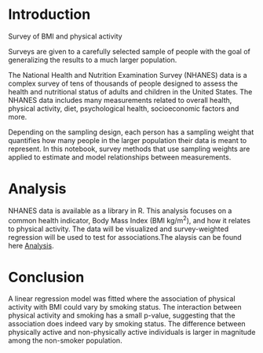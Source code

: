 # Introduction 
Survey of BMI and physical activity

<p>Surveys are given to a carefully selected sample of people with the goal of generalizing the results to a much larger population.</p>

<p>The National Health and Nutrition Examination Survey (NHANES) data is a complex survey of tens of thousands of people designed to assess the health and nutritional status of adults and children in the United States. The NHANES data includes many measurements related to overall health, physical activity, diet, psychological health, socioeconomic factors and more.</p>

<p>Depending on the sampling design, each person has a sampling weight that quantifies how many people in the larger population their data is meant to represent. In this notebook, survey methods that use sampling weights are applied to estimate and model relationships between measurements.</p>

# Analysis 
NHANES data is available as a library in R. This analysis focuses on a common health indicator, Body Mass Index (BMI kg/m<sup>2</sup>), and how it relates to physical activity. The data will be visualized and survey-weighted regression will be used to test for associations.The alaysis can be found here [Analysis](notebook_final.ipynb).

# Conclusion
<p>A linear regression model was fitted where the association of physical activity with BMI could vary by smoking status. The interaction between physical activity and smoking has a small p-value, suggesting that the association does indeed vary by smoking status. The difference between physically active and non-physically active individuals is larger in magnitude among the non-smoker population.</p>
